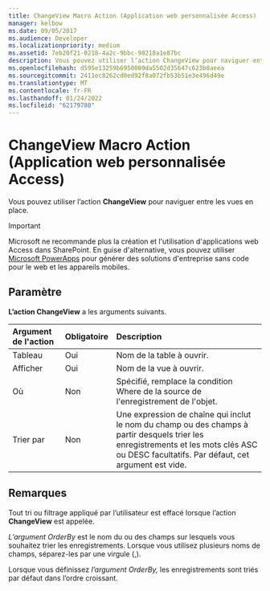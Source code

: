 ```yaml
---
title: ChangeView Macro Action (Application web personnalisée Access)
manager: kelbow
ms.date: 09/05/2017
ms.audience: Developer
ms.localizationpriority: medium
ms.assetid: 7eb20f21-0218-4a2c-9bbc-90218a1e87bc
description: Vous pouvez utiliser l’action ChangeView pour naviguer entre les vues en place.
ms.openlocfilehash: d595e13259b6950009da5502d35647c623b8aeea
ms.sourcegitcommit: 2411ec8262cd0ed92f8a072fb53b51e3e496d49e
ms.translationtype: MT
ms.contentlocale: fr-FR
ms.lasthandoff: 01/24/2022
ms.locfileid: "62179780"
---
```

# <a name="changeview-macro-action-access-custom-web-app"></a>ChangeView Macro Action (Application web personnalisée Access)

Vous pouvez utiliser l’action **ChangeView** pour naviguer entre les vues en place.
  
> [!IMPORTANT]
> Microsoft ne recommande plus la création et l'utilisation d'applications web Access dans SharePoint. En guise d'alternative, vous pouvez utiliser [Microsoft PowerApps](https://powerapps.microsoft.com/) pour générer des solutions d'entreprise sans code pour le web et les appareils mobiles.
  
## <a name="setting"></a>Paramètre

**L’action ChangeView** a les arguments suivants.
  
|**Argument de l'action**|**Obligatoire**|**Description**|
|:-----|:-----|:-----|
|Tableau  <br/> |Oui  <br/> |Nom de la table à ouvrir.  <br/> |
|Afficher  <br/> |Oui  <br/> |Nom de la vue à ouvrir.  <br/> |
|Où  <br/> |Non  <br/> |Spécifié, remplace la condition Where de la source de l'enregistrement de l'objet.  <br/> |
|Trier par  <br/> |Non  <br/> |Une expression de chaîne qui inclut le nom du champ ou des champs à partir desquels trier les enregistrements et les mots clés ASC ou DESC facultatifs. Par défaut, cet argument est vide.  <br/> |

## <a name="remarks"></a>Remarques

Tout tri ou filtrage appliqué par l’utilisateur est effacé lorsque l’action **ChangeView** est appelée.
  
*L’argument OrderBy* est le nom du ou des champs sur lesquels vous souhaitez trier les enregistrements. Lorsque vous utilisez plusieurs noms de champs, séparez-les par une virgule (,).
  
Lorsque vous définissez *l’argument OrderBy,* les enregistrements sont triés par défaut dans l’ordre croissant.
  
